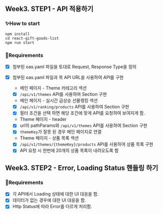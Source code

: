 ## Week3. STEP1 - API 적용하기

### ✨How to start

```
npm install
cd react-gift-goods-list
npm run start
```

### 📜Requirements

- [x] 첨부된 oas.yaml 파일을 토대로 Request, Response Type을 정의

- [x] 첨부된 oas.yaml 파일과 목 API URL을 사용하여 API를 구현
  - 메인 페이지 - Theme 카테고리 섹션
  - [x] `/api/v1/themes` API를 사용하여 Section 구현
  - 메인 페이지 - 실시간 급상승 선물랭킹 섹션
  - [x] `/api/v1/ranking/products` API를 사용하여 Section 구현
  - [x] 필터 조건을 선택 하면 해당 조건에 맞게 API를 요청하여 보여지게 함.
  - Theme 페이지 - header
  - [x] url의 pathParams와 `/api/v1/themes` API를 사용하여 Section 구현
  - [x] `themeKey`가 잘못 된 경우 메인 페이지로 연결
  - Theme 페이지 - 상품 목록 섹션
  - [x] `/api/v1/themes/{themeKey}/products` API를 사용하여 상품 목록 구현
  - [x] API 요청 시 한번에 20개의 상품 목록이 내려오도록 함

## Week3. STEP2 - Error, Loading Status 핸들링 하기

### 📜Requirements

- [x] 각 API에서 Loading 상태에 대한 UI 대응을 함.
- [x] 데이터가 없는 경우에 대한 UI 대응을 함.
- [x] Http Status에 따라 Error를 다르게 처리함.
